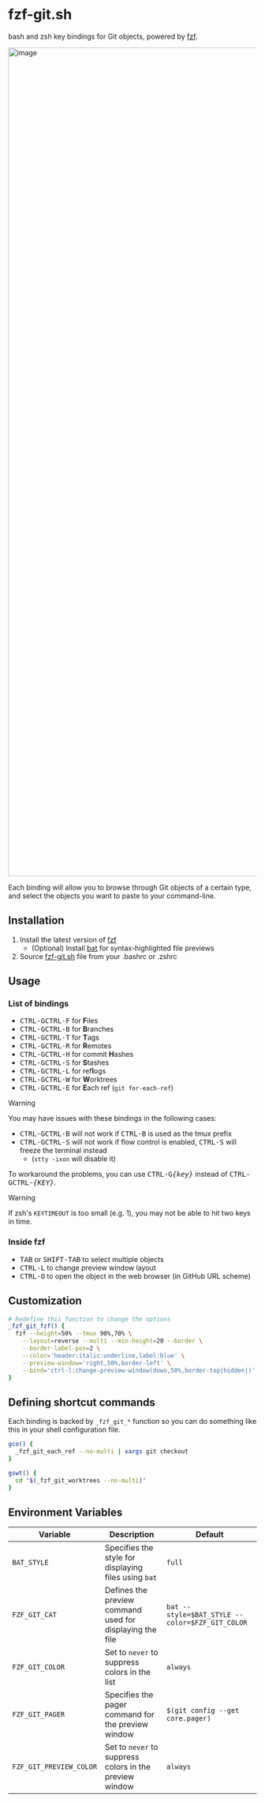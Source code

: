 fzf-git.sh
==========

bash and zsh key bindings for Git objects, powered by [fzf][fzf].

<img width="1680" alt="image" src="https://user-images.githubusercontent.com/700826/185568470-20d70937-eea4-4274-aec5-14dfe7ee2de6.png">

Each binding will allow you to browse through Git objects of a certain type,
and select the objects you want to paste to your command-line.

[fzf]: https://github.com/junegunn/fzf

Installation
------------

1. Install the latest version of [fzf][fzf]
    * (Optional) Install [bat](https://github.com/sharkdp/bat) for
      syntax-highlighted file previews
1. Source [fzf-git.sh](https://raw.githubusercontent.com/junegunn/fzf-git.sh/main/fzf-git.sh) file from your .bashrc or .zshrc

Usage
-----

### List of bindings

* <kbd>CTRL-G</kbd><kbd>CTRL-F</kbd> for **F**iles
* <kbd>CTRL-G</kbd><kbd>CTRL-B</kbd> for **B**ranches
* <kbd>CTRL-G</kbd><kbd>CTRL-T</kbd> for **T**ags
* <kbd>CTRL-G</kbd><kbd>CTRL-R</kbd> for **R**emotes
* <kbd>CTRL-G</kbd><kbd>CTRL-H</kbd> for commit **H**ashes
* <kbd>CTRL-G</kbd><kbd>CTRL-S</kbd> for **S**tashes
* <kbd>CTRL-G</kbd><kbd>CTRL-L</kbd> for ref**l**ogs
* <kbd>CTRL-G</kbd><kbd>CTRL-W</kbd> for **W**orktrees
* <kbd>CTRL-G</kbd><kbd>CTRL-E</kbd> for **E**ach ref (`git for-each-ref`)

> [!WARNING]
> You may have issues with these bindings in the following cases:
>
> * <kbd>CTRL-G</kbd><kbd>CTRL-B</kbd> will not work if
>   <kbd>CTRL-B</kbd> is used as the tmux prefix
> * <kbd>CTRL-G</kbd><kbd>CTRL-S</kbd> will not work if flow control is enabled,
>   <kbd>CTRL-S</kbd> will freeze the terminal instead
>     * (`stty -ixon` will disable it)
>
> To workaround the problems, you can use
> <kbd>CTRL-G</kbd><kbd>*{key}*</kbd> instead of
> <kbd>CTRL-G</kbd><kbd>CTRL-*{KEY}*</kbd>.
>

> [!WARNING]
> If zsh's `KEYTIMEOUT` is too small (e.g. 1), you may not be able
> to hit two keys in time.

### Inside fzf

* <kbd>TAB</kbd> or <kbd>SHIFT-TAB</kbd> to select multiple objects
* <kbd>CTRL-L</kbd> to change preview window layout
* <kbd>CTRL-O</kbd> to open the object in the web browser (in GitHub URL scheme)

Customization
-------------

```sh
# Redefine this function to change the options
_fzf_git_fzf() {
  fzf --height=50% --tmux 90%,70% \
    --layout=reverse --multi --min-height=20 --border \
    --border-label-pos=2 \
    --color='header:italic:underline,label:blue' \
    --preview-window='right,50%,border-left' \
    --bind='ctrl-l:change-preview-window(down,50%,border-top|hidden|)' "$@"
}
```

Defining shortcut commands
--------------------------

Each binding is backed by `_fzf_git_*` function so you can do something like
this in your shell configuration file.

```sh
gco() {
  _fzf_git_each_ref --no-multi | xargs git checkout
}

gswt() {
  cd "$(_fzf_git_worktrees --no-multi)"
}
```

Environment Variables
---------------------

| Variable                | Description                                              | Default                                         |
| ----------------------- | -------------------------------------------------------- | ----------------------------------------------- |
| `BAT_STYLE`             | Specifies the style for displaying files using `bat`     | `full`                                          |
| `FZF_GIT_CAT`           | Defines the preview command used for displaying the file | `bat --style=$BAT_STYLE --color=$FZF_GIT_COLOR` |
| `FZF_GIT_COLOR`         | Set to `never` to suppress colors in the list            | `always`                                        |
| `FZF_GIT_PAGER`         | Specifies the pager command for the preview window       | `$(git config --get core.pager)`                |
| `FZF_GIT_PREVIEW_COLOR` | Set to `never` to suppress colors in the preview window  | `always`                                        |
